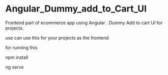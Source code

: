 # Angular_Dummy_add_to_Cart_UI
Frontend part of ecommerce app using Angular . Dummy Add to cart UI for projects.



use can use this for your projects as the frontend



for running this 

npm install



ng serve
